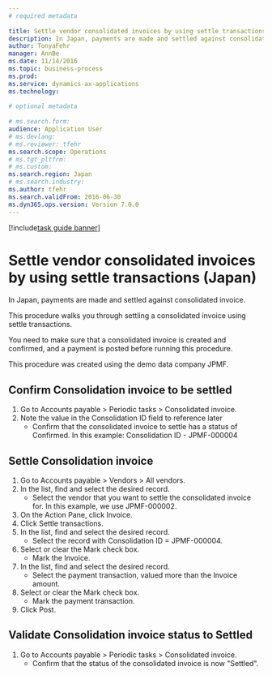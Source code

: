 ```yaml
--- 
# required metadata 
 
title: Settle vendor consolidated invoices by using settle transactions (Japan)
description: In Japan, payments are made and settled against consolidated invoice. 
author: TonyaFehr 
manager: AnnBe 
ms.date: 11/14/2016
ms.topic: business-process 
ms.prod:  
ms.service: dynamics-ax-applications 
ms.technology:  
 
# optional metadata 
 
# ms.search.form:   
audience: Application User 
# ms.devlang:  
# ms.reviewer: tfehr 
ms.search.scope: Operations 
# ms.tgt_pltfrm:  
# ms.custom:  
ms.search.region: Japan
# ms.search.industry: 
ms.author: tfehr 
ms.search.validFrom: 2016-06-30 
ms.dyn365.ops.version: Version 7.0.0 
---
```


[!include[task guide banner](../../includes/task-guide-banner.md)]

# Settle vendor consolidated invoices by using settle transactions (Japan)

In Japan, payments are made and settled against consolidated invoice.



This procedure walks you through settling a consolidated invoice using settle transactions.



You need to make sure that a consolidated invoice is created and confirmed, and a payment is posted before running this procedure. 



This procedure was created using the demo data company JPMF.


## Confirm Consolidation invoice to be settled
1. Go to Accounts payable > Periodic tasks > Consolidated invoice.
2. Note the value in the Consolidation ID field to reference later
    * Confirm that the consolidated invoice to settle has a status of Confirmed.    In this example: Consolidation ID - JPMF-000004  

## Settle Consolidation invoice 
1. Go to Accounts payable > Vendors > All vendors.
2. In the list, find and select the desired record.
    * Select the vendor that you want to settle the consolidated invoice for. In this example, we use JPMF-000002.  
3. On the Action Pane, click Invoice.
4. Click Settle transactions.
5. In the list, find and select the desired record.
    * Select the record with Consolidation ID = JPMF-000004.  
6. Select or clear the Mark check box.
    * Mark the Invoice.  
7. In the list, find and select the desired record.
    * Select the payment transaction, valued more than the Invoice amount.  
8. Select or clear the Mark check box.
    * Mark the payment transaction.  
9. Click Post.

## Validate Consolidation invoice status to Settled
1. Go to Accounts payable > Periodic tasks > Consolidated invoice.
    * Confirm that the status of the consolidated invoice is now "Settled".  

